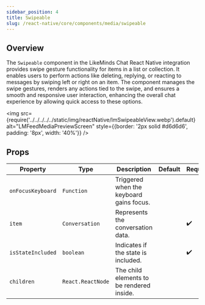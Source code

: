 ```yaml
---
sidebar_position: 4
title: Swipeable
slug: /react-native/core/components/media/swipeable
---
```


## Overview

The `Swipeable` component in the LikeMinds Chat React Native integration provides swipe gesture functionality for items in a list or collection. It enables users to perform actions like deleting, replying, or reacting to messages by swiping left or right on an item. The component manages the swipe gestures, renders any actions tied to the swipe, and ensures a smooth and responsive user interaction, enhancing the overall chat experience by allowing quick access to these options.

<img
src={require('../../../../../static/img/reactNative/lmSwipeableView.webp').default}
alt="LMFeedMediaPreviewScreen"
style={{border: '2px solid #d6d6d6', padding: '8px', width: '40%'}}
/>

## Props

| Property          | Type              | Description                               | Default | Required           |
| ----------------- | ----------------- | ----------------------------------------- | ------- | ------------------ |
| `onFocusKeyboard` | `Function`        | Triggered when the keyboard gains focus.  |         |                    |
| `item`            | `Conversation`    | Represents the conversation data.         |         | :heavy_check_mark: |
| `isStateIncluded` | `boolean`         | Indicates if the state is included.       |         | :heavy_check_mark: |
| `children`        | `React.ReactNode` | The child elements to be rendered inside. |         |                    |
